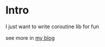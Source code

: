 # Intro

I just want to write coroutine lib for fun

see more in [my blog](http://lelouchhe.github.com/mcoutine/)
